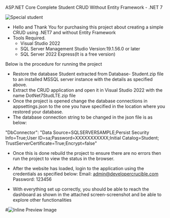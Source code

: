 ASP.NET Core Complete Student CRUD Without Entity Framework - .NET 7

![Special student](https://github.com/tomOkila/DotNet7StudLTE/assets/7823619/bbaa5787-de5b-435c-baff-c3121f8b8f59)

* Hello and Thank You for purchasing this project about creating a simple CRUD using .NET7 and without Entity Framework 
* Tools Required.
    - Visual Studio 2022
    - SQL Server Management Studio	Version:19.1.56.0 or later
    - SQL Server 2022 Express(It is a free version)

Below is the procedure for running the project
* Restore the database Student extracted from Database- Student.zip file to an installed MSSQL server instance with the details as specified above.
* Extract the CRUD application and open it in Visual Studio 2022 with the name DotNet7StudLTE.zip file
* Once the project is opened change the database connections in appsettings.json  to the one you have specified in the location where you restored your database.
* The database connection string to be changed in the json file is as below:

"DbConnector": "Data Source=SQLSERVERSAMPLE;Persist Security Info=True;User ID=sa;Password=XXXXXXXXXXX;Initial Catalog=Student; TrustServerCertificate=True;Encrypt=false"

* Once this is done rebuild the project to ensure there are no errors then run the project to view the status in the browser.


* After the  website has loaded, login to the application using the credentials as specified below:
    Email: admin@developercrucible.com
    Password: 123456

* With everything set up correctly, you should be able to reach the dashboard as shown in the attached screen-screenshot and be able to explore other functionalities

#![Inline Preview Image](https://github.com/tomOkila/DotNet7StudLTE/assets/7823619/06252049-2b46-4946-85ea-3446238c3266)

